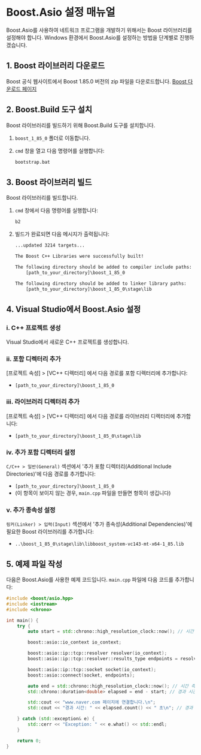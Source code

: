 # Boost.Asio 설정 매뉴얼

Boost.Asio를 사용하여 네트워크 프로그램을 개발하기 위해서는 Boost 라이브러리를 설정해야 합니다.
Windows 환경에서 Boost.Asio를 설정하는 방법을 단계별로 진행하겠습니다.

## 1. Boost 라이브러리 다운로드

Boost 공식 웹사이트에서 Boost 1.85.0 버전의 zip 파일을 다운로드합니다.
[Boost 다운로드 페이지](https://www.boost.org/users/download/)

## 2. Boost.Build 도구 설치

Boost 라이브러리를 빌드하기 위해 Boost.Build 도구를 설치합니다.

1. `boost_1_85_0` 폴더로 이동합니다.
2. `cmd` 창을 열고 다음 명령어를 실행합니다:

   ```cmd
   bootstrap.bat
   ```

## 3. Boost 라이브러리 빌드

Boost 라이브러리를 빌드합니다.

1. `cmd` 창에서 다음 명령어를 실행합니다:

   ```cmd
   b2
   ```

2. 빌드가 완료되면 다음 메시지가 출력됩니다:

   ```txt
   ...updated 3214 targets...

   The Boost C++ Libraries were successfully built!

   The following directory should be added to compiler include paths:
       [path_to_your_directory]\boost_1_85_0

   The following directory should be added to linker library paths:
       [path_to_your_directory]\boost_1_85_0\stage\lib
   ```

## 4. Visual Studio에서 Boost.Asio 설정

### i. C++ 프로젝트 생성

Visual Studio에서 새로운 C++ 프로젝트를 생성합니다.

### ii. 포함 디렉터리 추가

[프로젝트 속성] > [VC++ 디렉터리] 에서 다음 경로를 포함 디렉터리에 추가합니다:

- `[path_to_your_directory]\boost_1_85_0`

### iii. 라이브러리 디렉터리 추가

[프로젝트 속성] > [VC++ 디렉터리] 에서 다음 경로를 라이브러리 디렉터리에 추가합니다:

- `[path_to_your_directory]\boost_1_85_0\stage\lib`

### iv. 추가 포함 디렉터리 설정

`C/C++ > 일반(General)` 섹션에서 '추가 포함 디렉터리(Additional Include Directories)'에 다음 경로를 추가합니다:

- `[path_to_your_directory]\boost_1_85_0`
- (이 항목이 보이지 않는 경우, `main.cpp` 파일을 만들면 항목이 생깁니다)

### v. 추가 종속성 설정

`링커(Linker) > 입력(Input)` 섹션에서 '추가 종속성(Additional Dependencies)'에 필요한 Boost 라이브러리를 추가합니다:

- `..\boost_1_85_0\stage\lib\libboost_system-vc143-mt-x64-1_85.lib`

## 5. 예제 파일 작성

다음은 Boost.Asio를 사용한 예제 코드입니다. `main.cpp` 파일에 다음 코드를 추가합니다:

```cpp
#include <boost/asio.hpp>
#include <iostream>
#include <chrono>

int main() {
    try {
        auto start = std::chrono::high_resolution_clock::now(); // 시간 측정 시작

        boost::asio::io_context io_context;

        boost::asio::ip::tcp::resolver resolver(io_context);
        boost::asio::ip::tcp::resolver::results_type endpoints = resolver.resolve("www.naver.com", "80");

        boost::asio::ip::tcp::socket socket(io_context);
        boost::asio::connect(socket, endpoints);

        auto end = std::chrono::high_resolution_clock::now(); // 시간 측정 종료
        std::chrono::duration<double> elapsed = end - start; // 경과 시간 계산

        std::cout << "www.naver.com 페이지에 연결합니다.\n";
        std::cout << "경과 시간: " << elapsed.count() << " 초\n"; // 경과 시간 출력

    } catch (std::exception& e) {
        std::cerr << "Exception: " << e.what() << std::endl;
    }

    return 0;
}
```
